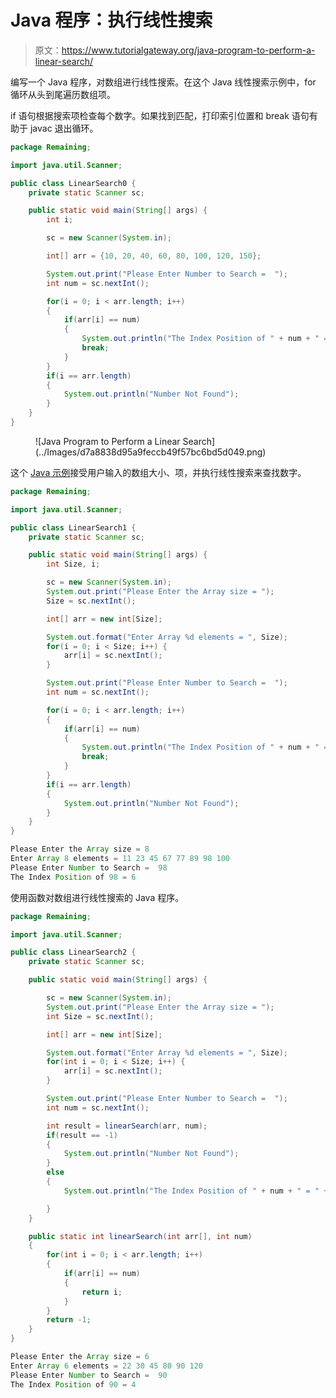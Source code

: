 # Java 程序：执行线性搜索

> 原文：<https://www.tutorialgateway.org/java-program-to-perform-a-linear-search/>

编写一个 Java 程序，对数组进行线性搜索。在这个 Java 线性搜索示例中，for 循环从头到尾遍历数组项。

if 语句根据搜索项检查每个数字。如果找到匹配，打印索引位置和 break 语句有助于 javac 退出循环。

```java
package Remaining;

import java.util.Scanner;

public class LinearSearch0 {
	private static Scanner sc;

	public static void main(String[] args) {
		int i;

		sc = new Scanner(System.in);		

		int[] arr = {10, 20, 40, 60, 80, 100, 120, 150};

		System.out.print("Please Enter Number to Search =  ");
		int num = sc.nextInt();

		for(i = 0; i < arr.length; i++) 
		{
			if(arr[i] == num) 
			{
				System.out.println("The Index Position of " + num + " = " + i);
				break;
			}
		}
		if(i == arr.length)
		{
			System.out.println("Number Not Found");
		}
	}
}
```

<figure class="wp-block-image size-large">![Java Program to Perform a Linear Search](../Images/d7a8838d95a9feccb49f57bc6bd5d049.png)</figure>

这个 [Java 示例](https://www.tutorialgateway.org/learn-java-programs/)接受用户输入的数组大小、项，并执行线性搜索来查找数字。

```java
package Remaining;

import java.util.Scanner;

public class LinearSearch1 {
	private static Scanner sc;

	public static void main(String[] args) {
		int Size, i;

		sc = new Scanner(System.in);		
		System.out.print("Please Enter the Array size = ");
		Size = sc.nextInt();

		int[] arr = new int[Size];

		System.out.format("Enter Array %d elements = ", Size);
		for(i = 0; i < Size; i++) {
			arr[i] = sc.nextInt();
		}

		System.out.print("Please Enter Number to Search =  ");
		int num = sc.nextInt();

		for(i = 0; i < arr.length; i++) 
		{
			if(arr[i] == num) 
			{
				System.out.println("The Index Position of " + num + " = " + i);
				break;
			}
		}
		if(i == arr.length)
		{
			System.out.println("Number Not Found");
		}
	}
}
```

```java
Please Enter the Array size = 8
Enter Array 8 elements = 11 23 45 67 77 89 98 100
Please Enter Number to Search =  98
The Index Position of 98 = 6
```

使用函数对数组进行线性搜索的 Java 程序。

```java
package Remaining;

import java.util.Scanner;

public class LinearSearch2 {
	private static Scanner sc;

	public static void main(String[] args) {

		sc = new Scanner(System.in);		
		System.out.print("Please Enter the Array size = ");
		int Size = sc.nextInt();

		int[] arr = new int[Size];

		System.out.format("Enter Array %d elements = ", Size);
		for(int i = 0; i < Size; i++) {
			arr[i] = sc.nextInt();
		}

		System.out.print("Please Enter Number to Search =  ");
		int num = sc.nextInt();

		int result = linearSearch(arr, num);
		if(result == -1)
		{
			System.out.println("Number Not Found");
		}
		else
		{
			System.out.println("The Index Position of " + num + " = " + result);

		}
	}

	public static int linearSearch(int arr[], int num)
	{
		for(int i = 0; i < arr.length; i++) 
		{
			if(arr[i] == num) 
			{
				return i;
			}
		}
		return -1;
	}
}
```

```java
Please Enter the Array size = 6
Enter Array 6 elements = 22 30 45 80 90 120
Please Enter Number to Search =  90
The Index Position of 90 = 4
```